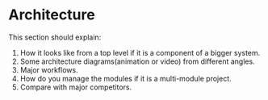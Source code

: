 # Architecture

This section should explain:

1. How it looks like from a top level if it is a component of a bigger system.
1. Some architecture diagrams(animation or video) from different angles.
1. Major workflows.
1. How do you manage the modules if it is a multi-module project.
1. Compare with major competitors.
